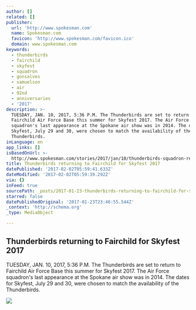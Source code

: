```yaml
---
author: []
related: []
publisher:
  url: 'http://www.spokesman.com'
  name: Spokesman.com
  favicon: 'http://www.spokesman.com/favicon.ico'
  domain: www.spokesman.com
keywords:
  - thunderbirds
  - fairchild
  - skyfest
  - squadron
  - gonsalves
  - samuelson
  - air
  - 92nd
  - anniversaries
  - '2017'
description: >-
  TUESDAY, JAN. 10, 2017, 5:36 P.M. The Thunderbirds are set to return to
  Fairchild Air Force Base this summer for Skyfest 2017. The Air Force
  squadron's last appearance at the Spokane air show was in 2014. The dates for
  Skyfest, July 29 and 30, were chosen to match the availability of the
  Thunderbirds.
inLanguage: en
app_links: []
isBasedOnUrl: >-
  http://www.spokesman.com/stories/2017/jan/10/thunderbirds-squadron-returning-to-fairchild-in-ju/
title: Thunderbirds returning to Fairchild for Skyfest 2017
datePublished: '2017-02-02T05:59:41.633Z'
dateModified: '2017-02-02T05:59:39.292Z'
via: {}
inFeed: true
sourcePath: _posts/2017-01-23-thunderbirds-returning-to-fairchild-for-skyfest-2017.md
starred: false
datePublishedOriginal: '2017-01-23T23:46:55.544Z'
_context: 'http://schema.org'
_type: MediaObject

---
```

<article style=""><h1>Thunderbirds returning to Fairchild for Skyfest 2017</h1><p>TUESDAY, JAN. 10, 2017, 5:36 P.M. The Thunderbirds are set to return to Fairchild Air Force Base this summer for Skyfest 2017. The Air Force squadron's last appearance at the Spokane air show was in 2014. The dates for Skyfest, July 29 and 30, were chosen to match the availability of the Thunderbirds.</p><img src="http://media.spokesman.com/photos/2017/01/10/SRX_SKYFEST_1.JPG_t1200.jpg?298603a24e8d51915fce203907ff2746e482a5a6" /></article>